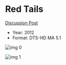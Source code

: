 # Red Tails

[Discussion Post](https://www.avsforum.com/threads/bass-eq-for-filtered-movies.2995212/post-58037444)

* Year: 2012
* Format: DTS-HD MA 5.1

![img 0](https://i.imgur.com/Z3TSi2p.jpg)

![img 1](https://i.imgur.com/z2q9ffj.jpg)


